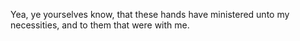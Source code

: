Yea, ye yourselves know, that these hands have ministered unto my necessities, and to them that were with me.
